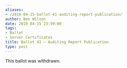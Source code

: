```yaml
---
aliases:
- /2010-04-15-ballot-41-auditing-report-publication/
author: Ben Wilson
date: 2010-04-15 23:59:00
tags:
- Ballot
- Server Certificates
title: Ballot 41 – Auditing Report Publication
type: post
---
```


This ballot was withdrawn.